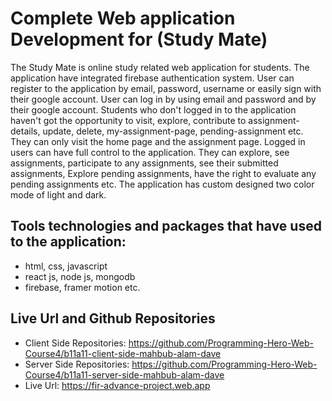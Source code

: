 # Complete Web application Development for (Study Mate)

The Study Mate is online study related web application for students. The application have integrated firebase authentication system. User can register to the application by email, password, username or easily sign with their google account. User can log in by using email and password and by their google account. Students who don't logged in to the application haven't got the opportunity to visit, explore, contribute to assignment-details, update, delete, my-assignment-page, pending-assignment etc. They can only visit the home page and the assignment page. Logged in users can have full control to the application. They can explore, see assignments, participate to any assignments, see their submitted assignments, Explore pending assignments, have the right to evaluate any pending assignments etc. The application has custom designed two color mode of light and dark.   

## Tools technologies and packages that have used to the application:
- html, css, javascript
- react js, node js, mongodb
- firebase, framer motion etc.


## Live Url and Github Repositories
- Client Side Repositories: https://github.com/Programming-Hero-Web-Course4/b11a11-client-side-mahbub-alam-dave
- Server Side Repositories: https://github.com/Programming-Hero-Web-Course4/b11a11-server-side-mahbub-alam-dave
- Live Url: https://fir-advance-project.web.app


